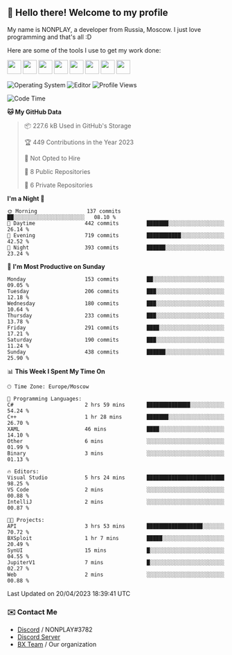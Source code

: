 ## :wave: Hello there! Welcome to my profile

My name is NONPLAY, a developer from Russia, Moscow. I just love programming and that's all :D

Here are some of the tools I use to get my work done:

<kbd><img height="32" src="https://img.icons8.com/color/2x/visual-studio-code-2019.png"></kbd>
<kbd><img height="32" src="https://img.icons8.com/color/2x/linux.png"></kbd>
<kbd><img height="32" src="https://img.icons8.com/fluent/2x/console.png"></kbd>
<kbd><img height="32" src="https://img.icons8.com/color/2x/open-source.png"></kbd>
<kbd><img height="32" src="https://img.icons8.com/color/2x/git.png"></kbd>
<kbd><img height="32" src="https://img.icons8.com/color/2x/nginx.png"></kbd>
<a href="?#gh-light-mode-only"><kbd><img height="32" src="https://img.icons8.com/metro/2x/mysql.png"></kbd></a>
<a href="?#gh-dark-mode-only"><kbd><img height="32" src="https://img.icons8.com/FFFFFF/metro/2x/mysql.png"></kbd></a>

![Operating System](https://img.shields.io/badge/OS-Windows%2010%20Pro-informational?style=for-the-badge&logo=Windows&logoColor=white&color=007ec6)
![Editor](https://img.shields.io/badge/Editor-VS%20Code-informational?style=for-the-badge&logo=Visual%20Studio%20Code&logoColor=white&color=007ec6)
![Profile Views](https://komarev.com/ghpvc/?username=NONPLAYT&color=blue&style=for-the-badge)

<!--START_SECTION:waka-->
![Code Time](http://img.shields.io/badge/Code%20Time-128%20hrs%2053%20mins-blue)

**🐱 My GitHub Data** 

> 📦 227.6 kB Used in GitHub's Storage 
 > 
> 🏆 449 Contributions in the Year 2023
 > 
> 🚫 Not Opted to Hire
 > 
> 📜 8 Public Repositories 
 > 
> 🔑 6 Private Repositories 
 > 
**I'm a Night 🦉** 

```text
🌞 Morning                137 commits         ██░░░░░░░░░░░░░░░░░░░░░░░   08.10 % 
🌆 Daytime                442 commits         ███████░░░░░░░░░░░░░░░░░░   26.14 % 
🌃 Evening                719 commits         ███████████░░░░░░░░░░░░░░   42.52 % 
🌙 Night                  393 commits         ██████░░░░░░░░░░░░░░░░░░░   23.24 % 
```
📅 **I'm Most Productive on Sunday** 

```text
Monday                   153 commits         ██░░░░░░░░░░░░░░░░░░░░░░░   09.05 % 
Tuesday                  206 commits         ███░░░░░░░░░░░░░░░░░░░░░░   12.18 % 
Wednesday                180 commits         ███░░░░░░░░░░░░░░░░░░░░░░   10.64 % 
Thursday                 233 commits         ███░░░░░░░░░░░░░░░░░░░░░░   13.78 % 
Friday                   291 commits         ████░░░░░░░░░░░░░░░░░░░░░   17.21 % 
Saturday                 190 commits         ███░░░░░░░░░░░░░░░░░░░░░░   11.24 % 
Sunday                   438 commits         ██████░░░░░░░░░░░░░░░░░░░   25.90 % 
```


📊 **This Week I Spent My Time On** 

```text
🕑︎ Time Zone: Europe/Moscow

💬 Programming Languages: 
C#                       2 hrs 59 mins       ██████████████░░░░░░░░░░░   54.24 % 
C++                      1 hr 28 mins        ███████░░░░░░░░░░░░░░░░░░   26.70 % 
XAML                     46 mins             ████░░░░░░░░░░░░░░░░░░░░░   14.10 % 
Other                    6 mins              ░░░░░░░░░░░░░░░░░░░░░░░░░   01.99 % 
Binary                   3 mins              ░░░░░░░░░░░░░░░░░░░░░░░░░   01.13 % 

🔥 Editors: 
Visual Studio            5 hrs 24 mins       █████████████████████████   98.25 % 
VS Code                  2 mins              ░░░░░░░░░░░░░░░░░░░░░░░░░   00.88 % 
IntelliJ                 2 mins              ░░░░░░░░░░░░░░░░░░░░░░░░░   00.87 % 

🐱‍💻 Projects: 
API                      3 hrs 53 mins       ██████████████████░░░░░░░   70.72 % 
BXSploit                 1 hr 7 mins         █████░░░░░░░░░░░░░░░░░░░░   20.49 % 
SynUI                    15 mins             █░░░░░░░░░░░░░░░░░░░░░░░░   04.55 % 
JupiterV1                7 mins              █░░░░░░░░░░░░░░░░░░░░░░░░   02.27 % 
Web                      2 mins              ░░░░░░░░░░░░░░░░░░░░░░░░░   00.88 % 
```


 Last Updated on 20/04/2023 18:39:41 UTC
<!--END_SECTION:waka-->

### ✉️ Contact Me

- [Discord](https://discord.com/users/597087584090587177) / NONPLAY#3782
- [Discord Server](https://discord.gg/p7cxhw7E2M)
- [BX Team](https://github.com/BX-Team) / Our organization
